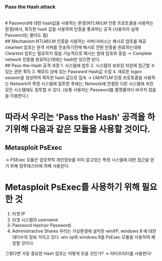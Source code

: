 ### Pass the Hash attack
</br>
# Password에 대한 hash값을 사용하는 환경(NTLM/LM 인증 프로토콜을 사용하는 환경)에서, 획득한 hash 값을 사용하여 인증을 통과하는 공격 (사용자의 실제 Password는 몰라도 됨)
</br>
## Mechanism
NTLM/LM 인증을 사용하는 서버/서비스는 해시로 암호를 제공
cleartext 암호는 원격 서버를 전송하기전에 해시로 전환
인증을 완료하는데에 Cleartext 암호는 필요하지 않음
기능적으로 해시는 원래 암호와 동일
→ Complete network 인증올 완료하는데에는 hash만 있으면 된다.
</br>
## Pass-the-Hash 공격 과정
1. 시스템에 침투
2. 시스템의 보호된 자원에 접근할 수 있는 권한 획득
3. 메모리 상에 있는 Password Hash값 수집
4. 새로운 logon session을 생성하여 획득한 hash 값으로 접속
→ LM/NTLM 인증 프로토콜을 사용하는 Network의 특정 시스템에 침투한 후에는, Network에 연결된 다른 시스템에 속한 모든 시스템에도 침투할 수 있다.
(보통 사용자는 Password를 플랫폼마다 바꾸지 않음을 이용한다.)

# 따라서 우리는 'Pass the Hash' 공격을 하기위해 다음과 같은 모듈을 사용할 것이다.

## Metasploit PsExec
→ PSExec 모듈은 암호학적 개인정보를 이미 알고있는 특정 시스템에 대한 접근을 얻기 위해 침투테스터에 의해 사용된다.

# Metasploit PsExec를 사용하기 위해 필요한 것
1. 타겟 IP
2. 타겟 시스템의 username
3. Password Hash(or Password)
4. Administractive Shares
우리는 가상환경에 설치한 winXP, windows 8 에 대한 대다수의 정보 가지고 있다. win xp와 windows 8을 PsExec 모듈을 사용하여 해킹할 것이다.

그렇다면 가장 중요한 Hash 암호는 어떻게 모을 것인가?
→ 미터프리터를 사용한다!
